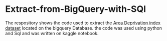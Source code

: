 # Extract-from-BigQuery-with-SQl
The respository shows the code used to extract the [Area Deprivation index dataset](https://console.cloud.google.com/marketplace/product/broadstreet-public-data/adi?project=test-project-376201) located on the bigquery Database. the code was used using python and Sql and was written on kaggle notebook.

